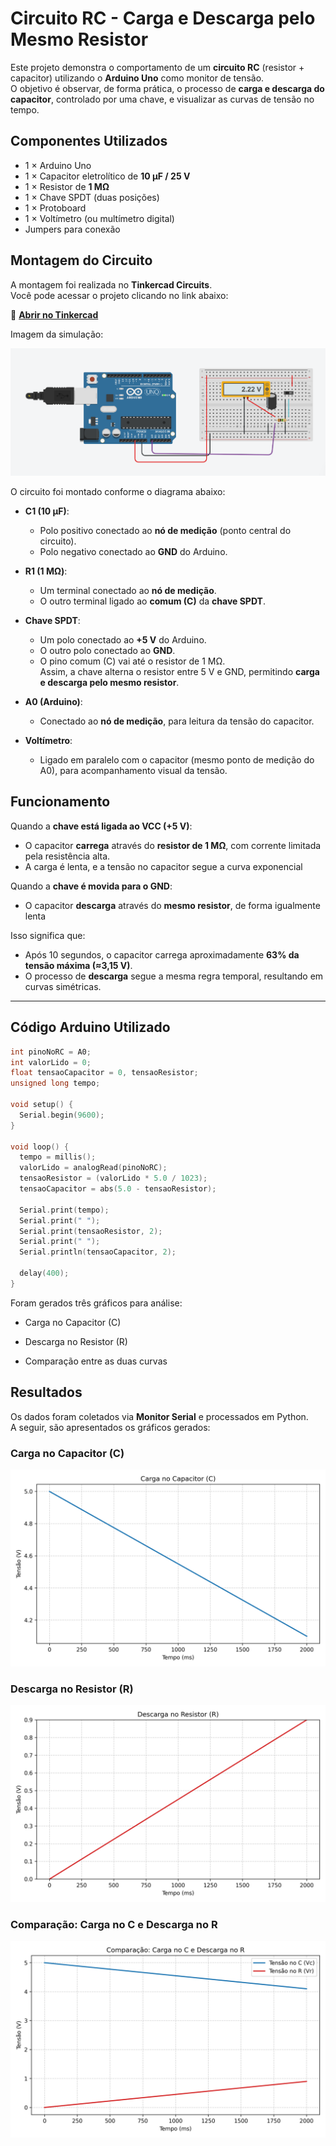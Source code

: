 # Circuito RC - Carga e Descarga pelo Mesmo Resistor

Este projeto demonstra o comportamento de um **circuito RC** (resistor + capacitor) utilizando o **Arduino Uno** como monitor de tensão.  
O objetivo é observar, de forma prática, o processo de **carga e descarga do capacitor**, controlado por uma chave, e visualizar as curvas de tensão no tempo.


## Componentes Utilizados
- 1 × Arduino Uno  
- 1 × Capacitor eletrolítico de **10 µF / 25 V**  
- 1 × Resistor de **1 MΩ**  
- 1 × Chave SPDT (duas posições)  
- 1 × Protoboard  
- 1 × Voltímetro (ou multímetro digital)  
- Jumpers para conexão


##  Montagem do Circuito

A montagem foi realizada no **Tinkercad Circuits**.  
Você pode acessar o projeto clicando no link abaixo:

🔗 **[Abrir no Tinkercad](https://www.tinkercad.com/things/j1HtDpSlhaj-incredible-amur/editel?returnTo=https%3A%2F%2Fwww.tinkercad.com%2Fdashboard&sharecode=xGI6r0wqgyNQQ7jPccJGuc5tuV_SjpC2P7RI9jeuoWc)**

Imagem da simulação:

![Montagem do circuito no Tinkercad](assets/tinkercard.png)

O circuito foi montado conforme o diagrama abaixo:

- **C1 (10 µF)**:  
  - Polo positivo conectado ao **nó de medição** (ponto central do circuito).  
  - Polo negativo conectado ao **GND** do Arduino.

- **R1 (1 MΩ)**:  
  - Um terminal conectado ao **nó de medição**.  
  - O outro terminal ligado ao **comum (C)** da **chave SPDT**.

- **Chave SPDT**:  
  - Um polo conectado ao **+5 V** do Arduino.  
  - O outro polo conectado ao **GND**.  
  - O pino comum (C) vai até o resistor de 1 MΩ.  
  Assim, a chave alterna o resistor entre 5 V e GND, permitindo **carga e descarga pelo mesmo resistor**.

- **A0 (Arduino)**:  
  - Conectado ao **nó de medição**, para leitura da tensão do capacitor.

- **Voltímetro**:  
  - Ligado em paralelo com o capacitor (mesmo ponto de medição do A0), para acompanhamento visual da tensão.



## Funcionamento

Quando a **chave está ligada ao VCC (+5 V)**:
- O capacitor **carrega** através do **resistor de 1 MΩ**, com corrente limitada pela resistência alta.  
- A carga é lenta, e a tensão no capacitor segue a curva exponencial

Quando a **chave é movida para o GND**:
- O capacitor **descarga** através do **mesmo resistor**, de forma igualmente lenta
  
Isso significa que:
- Após 10 segundos, o capacitor carrega aproximadamente **63% da tensão máxima (≈3,15 V)**.  
- O processo de **descarga** segue a mesma regra temporal, resultando em curvas simétricas.

---

## Código Arduino Utilizado

```cpp
int pinoNoRC = A0;
int valorLido = 0;
float tensaoCapacitor = 0, tensaoResistor;
unsigned long tempo;

void setup() {
  Serial.begin(9600);
}

void loop() {
  tempo = millis();
  valorLido = analogRead(pinoNoRC);
  tensaoResistor = (valorLido * 5.0 / 1023);
  tensaoCapacitor = abs(5.0 - tensaoResistor);

  Serial.print(tempo);
  Serial.print(" ");
  Serial.print(tensaoResistor, 2);
  Serial.print(" ");
  Serial.println(tensaoCapacitor, 2);

  delay(400);
}
```
Foram gerados três gráficos para análise:

- Carga no Capacitor (C)

- Descarga no Resistor (R)

- Comparação entre as duas curvas
  
## Resultados 

Os dados foram coletados via **Monitor Serial** e processados em Python.  
A seguir, são apresentados os gráficos gerados:

### Carga no Capacitor (C)
![Gráfico de carga no capacitor](assets/carga_capacitor.png)

### Descarga no Resistor (R)
![Gráfico de descarga no resistor](assets/descarga_resistor.png)

### Comparação: Carga no C e Descarga no R
![Comparação entre C e R](assets/comparacao.png)
